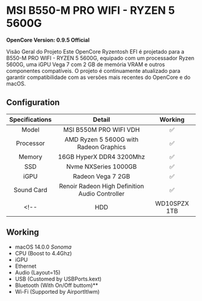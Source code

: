 # MSI B550-M PRO WIFI - RYZEN 5 5600G


**OpenCore Version: 0.9.5 Official**

Visão Geral do Projeto
Este OpenCore Ryzentosh EFI é projetado para a B550-M PRO WIFI - RYZEN 5 5600G, equipado com um processador Ryzen 5600G, uma iGPU Vega 7 com 2 GB de memória VRAM e outros componentes compatíveis. O projeto é continuamente atualizado para garantir compatibilidade com as versões mais recentes do OpenCore e do macOS.

## Configuration

| Specifications | Detail | Working |
| :------------: | :------: | :--------: |
| Model | MSI B550M PRO WIFI VDH | ✅ |
| Processor | AMD Ryzen 5 5600G with Radeon Graphics | ✅ |
| Memory | 16GB HyperX DDR4 3200Mhz | ✅ |
| SSD | Nvme NXSeries 1000GB | ✅ |
| iGPU | Radeon Vega 7 2GB | ✅ |
| Sound Card | Renoir Radeon High Definition Audio Controller | ✅ |
<!-- | HDD | WD10SPZX 1TB | ✅ | -->

## Working

- macOS 14.0.0 *Sonoma*
- CPU (Boost to 4.4Ghz)
- iGPU
- Ethernet
- Audio (Layout=15)
- USB (Customed by USBPorts.kext)
- Bluetooth (With On/Off buttom)**
- Wi-Fi (Supported by AirportItlwm)

